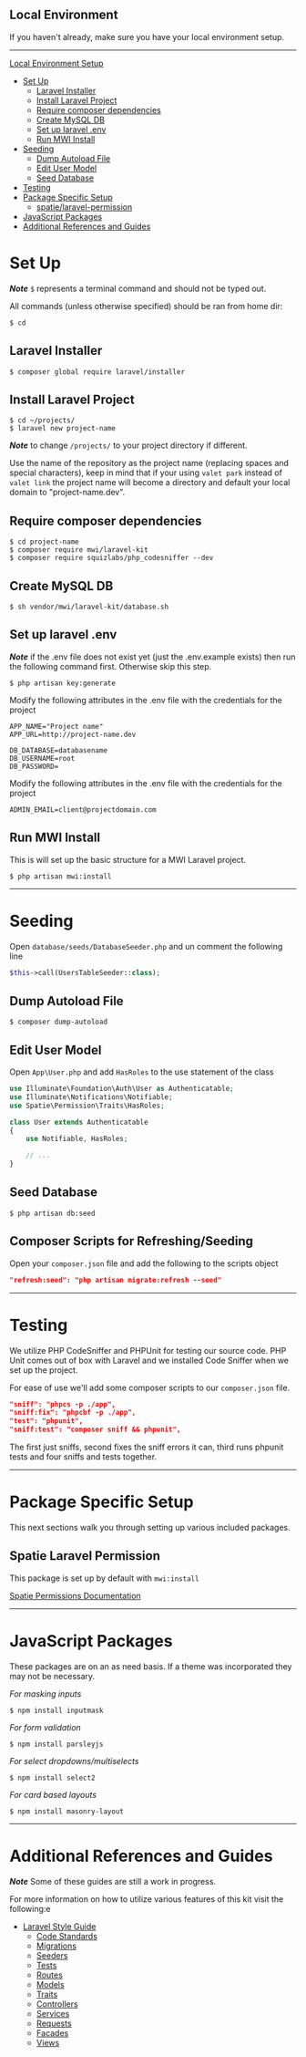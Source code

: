 ## Local Environment
If you haven't already, make sure you have your local environment setup.

---

[Local Environment Setup](https://github.com/MidwesternInteractive/local-environment)

  - [Set Up](#set-up)
    - [Laravel Installer](#laravel-installer)
    - [Install Laravel Project](#install-laravel-project)
    - [Require composer dependencies](#require-composer-dependencies)
    - [Create MySQL DB](#create-mysql-db)
    - [Set up laravel .env](#set-up-laravel-env)
    - [Run MWI Install](#run-mwi-install)
  - [Seeding](#seeding)
    - [Dump Autoload File](#dump-autoload-file)
    - [Edit User Model](#edit-user-model)
    - [Seed Database](#seed-database)
  - [Testing](#testing)
  - [Package Specific Setup](#package-specific-setup)
    - [spatie/laravel-permission](#spatie-laravel-permission)
  - [JavaScript Packages](#javascript-packages)
  - [Additional References and Guides](#additional-references-and-guides)

# Set Up
__*Note*__ `$` represents a terminal command and should not be typed out.

All commands (unless otherwise specified) should be ran from home dir:
```shell
$ cd
```

## Laravel Installer
```shell
$ composer global require laravel/installer
```

## Install Laravel Project
```shell
$ cd ~/projects/
$ laravel new project-name
```
__*Note*__ to change `/projects/` to your project directory if different.

Use the name of the repository as the project name (replacing spaces and special characters), keep in mind that if your using `valet park` instead of `valet link` the project name will become a directory and default your local domain to "project-name.dev".

## Require composer dependencies
```shell
$ cd project-name
$ composer require mwi/laravel-kit
$ composer require squizlabs/php_codesniffer --dev
```

## Create MySQL DB
```shell
$ sh vendor/mwi/laravel-kit/database.sh
```

## Set up laravel .env
__*Note*__ if the .env file does not exist yet (just the .env.example exists) then run the following command first. Otherwise skip this step.
```shell
$ php artisan key:generate
```

Modify the following attributes in the .env file with the credentials for the project
```
APP_NAME="Project name"
APP_URL=http://project-name.dev

DB_DATABASE=databasename
DB_USERNAME=root
DB_PASSWORD=
```

Modify the following attributes in the .env file with the credentials for the project
```
ADMIN_EMAIL=client@projectdomain.com
```

## Run MWI Install
This is will set up the basic structure for a MWI Laravel project.
```shell
$ php artisan mwi:install
```

---

# Seeding
Open `database/seeds/DatabaseSeeder.php` and un comment the following line
```php
$this->call(UsersTableSeeder::class);
```

## Dump Autoload File
```shell
$ composer dump-autoload
```

## Edit User Model
Open `App\User.php` and add `HasRoles` to the use statement of the class
```php
use Illuminate\Foundation\Auth\User as Authenticatable;
use Illuminate\Notifications\Notifiable;
use Spatie\Permission\Traits\HasRoles;

class User extends Authenticatable
{
    use Notifiable, HasRoles;

    // ...
}
```

## Seed Database
```shell
$ php artisan db:seed
```

## Composer Scripts for Refreshing/Seeding
Open your `composer.json` file and add the following to the scripts object
```json
"refresh:seed": "php artisan migrate:refresh --seed"
```

---

# Testing
We utilize PHP CodeSniffer and PHPUnit for testing our source code. PHP Unit comes out of box with Laravel and we installed Code Sniffer when we set up the project.

For ease of use we'll add some composer scripts to our `composer.json` file.
```json
"sniff": "phpcs -p ./app",
"sniff:fix": "phpcbf -p ./app",
"test": "phpunit",
"sniff:test": "composer sniff && phpunit",
```
The first just sniffs, second fixes the sniff errors it can, third runs phpunit tests and four sniffs and tests together.

---

# Package Specific Setup
This next sections walk you through setting up various included packages.

## Spatie Laravel Permission

This package is set up by default with `mwi:install`

[Spatie Permissions Documentation](https://github.com/spatie/laravel-permission)

---

# JavaScript Packages
These packages are on an as need basis. If a theme was incorporated they may not be necessary.

*For masking inputs*
```shell
$ npm install inputmask
```

*For form validation*
```shell
$ npm install parsleyjs
```

*For select dropdowns/multiselects*
```shell
$ npm install select2
```

*For card based layouts*
```shell
$ npm install masonry-layout
```

---

# Additional References and Guides
__*Note*__ Some of these guides are still a work in progress.

For more information on how to utilize various features of this kit visit the following:e

  - [Laravel Style Guide](https://github.com/MidwesternInteractive/guides/tree/master/laravel)
    - [Code Standards](https://github.com/MidwesternInteractive/guides/tree/master/laravel/standards)
    - [Migrations](https://github.com/MidwesternInteractive/guides/tree/master/laravel/migrations)
    - [Seeders](https://github.com/MidwesternInteractive/guides/tree/master/laravel/seeders)
    - [Tests](https://github.com/MidwesternInteractive/guides/tree/master/laravel/tests)
    - [Routes](https://github.com/MidwesternInteractive/guides/tree/master/laravel/routes)
    - [Models](https://github.com/MidwesternInteractive/guides/tree/master/laravel/models)
    - [Traits](https://github.com/MidwesternInteractive/guides/tree/master/laravel/traits)
    - [Controllers](https://github.com/MidwesternInteractive/guides/tree/master/laravel/controllers)
    - [Services](https://github.com/MidwesternInteractive/guides/tree/master/laravel/services)
    - [Requests](https://github.com/MidwesternInteractive/guides/tree/master/laravel/requests)
    - [Facades](https://github.com/MidwesternInteractive/guides/tree/master/laravel/facades)
    - [Views](https://github.com/MidwesternInteractive/guides/tree/master/laravel/views)